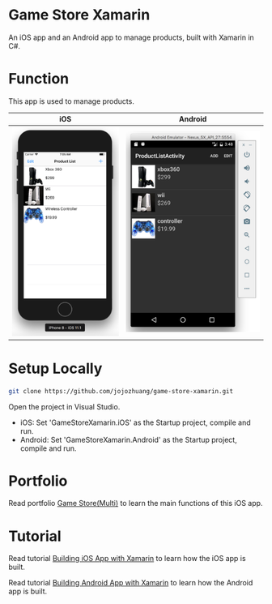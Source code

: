 # Game Store Xamarin
An iOS app and an Android app to manage products, built with Xamarin in C#.

# Function
This app is used to manage products.

| iOS         | Android    |
|-------------|------------|
| <kbd><img src="/public/ios_xamarin_simulator.png" width="330px"></kbd> | <kbd><img src="/public/android_xamarin_emulator.png" width="400px"></kbd> |

# Setup Locally
```bash
git clone https://github.com/jojozhuang/game-store-xamarin.git
```
Open the project in Visual Studio.
* iOS: Set 'GameStoreXamarin.iOS' as the Startup project, compile and run.
* Android: Set 'GameStoreXamarin.Android' as the Startup project, compile and run.

# Portfolio
Read portfolio [Game Store(Multi)](http://jojozhuang.github.io/portfolio/game-store-multi/) to learn the main functions of this iOS app.

# Tutorial
Read tutorial [Building iOS App with Xamarin](http://jojozhuang.github.io/tutorial/mobile/building-ios-app-with-xamarin/) to learn how the iOS app is built.

Read tutorial [Building Android App with Xamarin](http://jojozhuang.github.io/tutorial/mobile/building-android-app-with-xamarin/) to learn how the Android app is built.
